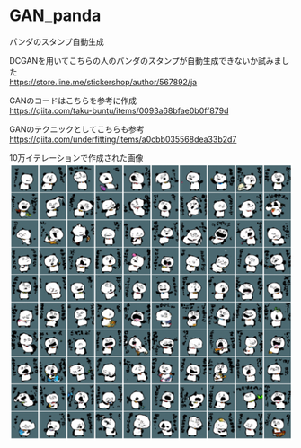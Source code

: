 # GAN_panda
パンダのスタンプ自動生成

DCGANを用いてこちらの人のパンダのスタンプが自動生成できないか試みました<br>
https://store.line.me/stickershop/author/567892/ja

GANのコードはこちらを参考に作成<br>
https://qiita.com/taku-buntu/items/0093a68bfae0b0ff879d

GANのテクニックとしてこちらも参考<br>
https://qiita.com/underfitting/items/a0cbb035568dea33b2d7

10万イテレーションで作成された画像<br>
![生成パンダ](https://github.com/yuki-a4/GAN_panda/blob/master/images/panda_100000.png?raw=true)
